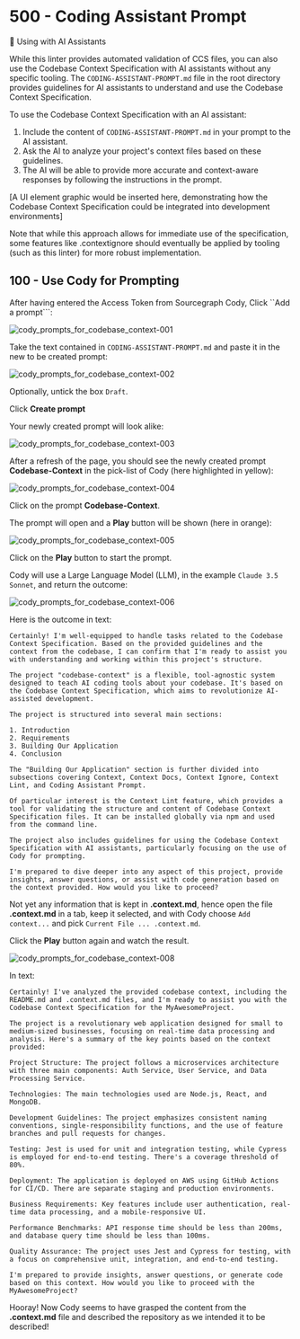 # 500 - Coding Assistant Prompt

🤖 Using with AI Assistants

While this linter provides automated validation of CCS files, you can also use the Codebase Context Specification with AI assistants without any specific tooling. The ```CODING-ASSISTANT-PROMPT.md``` file in the root directory provides guidelines for AI assistants to understand and use the Codebase Context Specification.

To use the Codebase Context Specification with an AI assistant:

1. Include the content of ```CODING-ASSISTANT-PROMPT.md``` in your prompt to the AI assistant.
2. Ask the AI to analyze your project's context files based on these guidelines.
3. The AI will be able to provide more accurate and context-aware responses by following the instructions in the prompt.

[A UI element graphic would be inserted here, demonstrating how the Codebase Context Specification could be integrated into development environments]

Note that while this approach allows for immediate use of the specification, some features like .contextignore should eventually be applied by tooling (such as this linter) for more robust implementation.

## 100 - Use Cody for Prompting

After having entered the Access Token from Sourcegraph Cody, Click ``Add a prompt```:

![cody_prompts_for_codebase_context-001](https://github.com/user-attachments/assets/54b0862c-479c-4bd2-8d1f-8fe59ddbf553)

Take the text contained in ```CODING-ASSISTANT-PROMPT.md``` and paste it in the new to be created prompt:

![cody_prompts_for_codebase_context-002](https://github.com/user-attachments/assets/c8a26787-7d3f-45c6-b4a5-7c1f0d4678d0)

Optionally, untick the box ```Draft```.

Click **Create prompt**

Your newly created prompt will look alike:

![cody_prompts_for_codebase_context-003](https://github.com/user-attachments/assets/43852a19-71a9-49d0-a462-da051edb6311)

After a refresh of the page, you should see the newly created prompt **Codebase-Context** in the pick-list of Cody (here highlighted in yellow):

![cody_prompts_for_codebase_context-004](https://github.com/user-attachments/assets/8735f6b4-9b3a-4f1e-8cc0-cf993f732f9e)

Click on the prompt **Codebase-Context**.

The prompt will open and a **Play** button will be shown (here in orange):

![cody_prompts_for_codebase_context-005](https://github.com/user-attachments/assets/ff60ba4e-cc5b-43e9-a7a3-ca02f126c1b7)

Click on the **Play** button to start the prompt.

Cody will use a Large Language Model (LLM), in the example ```Claude 3.5 Sonnet```, and return the outcome:

![cody_prompts_for_codebase_context-006](https://github.com/user-attachments/assets/1d488dca-7f6c-43be-a030-062bd87dc2f3)

Here is the outcome in text:

```
Certainly! I'm well-equipped to handle tasks related to the Codebase Context Specification. Based on the provided guidelines and the context from the codebase, I can confirm that I'm ready to assist you with understanding and working within this project's structure.

The project "codebase-context" is a flexible, tool-agnostic system designed to teach AI coding tools about your codebase. It's based on the Codebase Context Specification, which aims to revolutionize AI-assisted development.

The project is structured into several main sections:

1. Introduction
2. Requirements
3. Building Our Application
4. Conclusion

The "Building Our Application" section is further divided into subsections covering Context, Context Docs, Context Ignore, Context Lint, and Coding Assistant Prompt.

Of particular interest is the Context Lint feature, which provides a tool for validating the structure and content of Codebase Context Specification files. It can be installed globally via npm and used from the command line.

The project also includes guidelines for using the Codebase Context Specification with AI assistants, particularly focusing on the use of Cody for prompting.

I'm prepared to dive deeper into any aspect of this project, provide insights, answer questions, or assist with code generation based on the context provided. How would you like to proceed?
```

Not yet any information that is kept in **.context.md**, hence open the file **.context.md** in a tab, keep it selected, and with Cody choose ```Add context...``` and pick ```Current File ... .context.md```. 

Click the **Play** button again and watch the result.

![cody_prompts_for_codebase_context-008](https://github.com/user-attachments/assets/30eab98c-21de-468a-8f16-c29ffdfd84e1)

In text:

```
Certainly! I've analyzed the provided codebase context, including the README.md and .context.md files, and I'm ready to assist you with the Codebase Context Specification for the MyAwesomeProject.

The project is a revolutionary web application designed for small to medium-sized businesses, focusing on real-time data processing and analysis. Here's a summary of the key points based on the context provided:

Project Structure: The project follows a microservices architecture with three main components: Auth Service, User Service, and Data Processing Service.

Technologies: The main technologies used are Node.js, React, and MongoDB.

Development Guidelines: The project emphasizes consistent naming conventions, single-responsibility functions, and the use of feature branches and pull requests for changes.

Testing: Jest is used for unit and integration testing, while Cypress is employed for end-to-end testing. There's a coverage threshold of 80%.

Deployment: The application is deployed on AWS using GitHub Actions for CI/CD. There are separate staging and production environments.

Business Requirements: Key features include user authentication, real-time data processing, and a mobile-responsive UI.

Performance Benchmarks: API response time should be less than 200ms, and database query time should be less than 100ms.

Quality Assurance: The project uses Jest and Cypress for testing, with a focus on comprehensive unit, integration, and end-to-end testing.

I'm prepared to provide insights, answer questions, or generate code based on this context. How would you like to proceed with the MyAwesomeProject?
```

Hooray! Now Cody seems to have grasped the content from the **.context.md** file and described the repository as we intended it to be described!